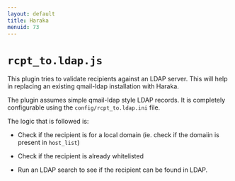 ```yaml
---
layout: default
title: Haraka
menuid: 73
---
```

# `rcpt_to.ldap.js`

This plugin tries to validate recipients against an LDAP server. This will help
in replacing an existing qmail-ldap installation with Haraka.

The plugin assumes simple qmail-ldap style LDAP records. It is completely
configurable using the `config/rcpt_to.ldap.ini` file.

The logic that is followed is:

  * Check if the recipient is for a local domain (ie. check if the domaiin is
    present in `host_list`)

  * Check if the recipient is already whitelisted

  * Run an LDAP search to see if the recipient can be found in LDAP.




